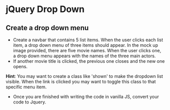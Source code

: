 # jQuery Drop Down

## Create a drop down menu

* Create a navbar that contains 5 list items. When the user clicks each list item, a drop down menu of three items should appear. In the mock up image provided, there are five movie names. When the user clicks one, a drop down menu appears with the names of the three main actors.  
* If another movie title is clicked, the previous one closes and the new one opens.

**Hint**: You may want to create a class like 'shown' to make the dropdown list visible. When the link is clicked you may want to toggle this class to that specific menu item.

* Once you are finished with writing the code in vanilla JS, convert your code to Jquery.
